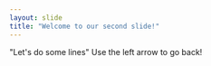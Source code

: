```yaml
---
layout: slide
title: "Welcome to our second slide!"
---
```

"Let's do some lines"
Use the left arrow to go back!
